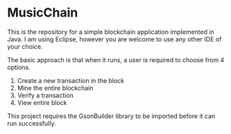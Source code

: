 # MusicChain
This is the repository for a simple blockchain application implemented in Java. I am using Eclipse, 
however you are welcome to use any other IDE of your choice. 

The basic approach is that when it runs, a user is required to choose from 4 options. 
1. Create a new transaction in the block
2. Mine the entire blockchain
3. Verify a transaction
4. View entire block

This project requires the GsonBuilder library to be imported before it can run successfully. 
